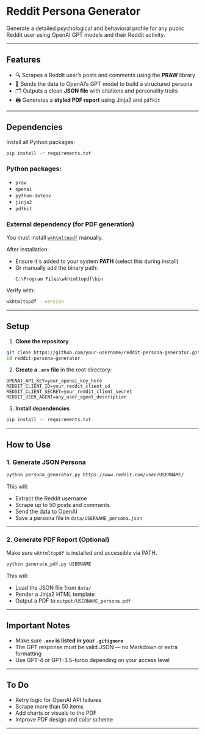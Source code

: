 # Reddit Persona Generator

Generate a detailed psychological and behavioral profile for any public Reddit user using OpenAI GPT models and their Reddit activity.

---

## Features

- 🔍 Scrapes a Reddit user’s posts and comments using the **PRAW** library  
- 🧠 Sends the data to OpenAI’s GPT model to build a structured persona  
- 🗂 Outputs a clean **JSON file** with citations and personality traits  
- 🖨️ Generates a **styled PDF report** using Jinja2 and `pdfkit`  

---

## Dependencies

Install all Python packages:

```bash
pip install -r requirements.txt
```

### Python packages:

- `praw`
- `openai`
- `python-dotenv`
- `jinja2`
- `pdfkit`

### External dependency (for PDF generation)

You must install [`wkhtmltopdf`](https://wkhtmltopdf.org/downloads.html) manually.

After installation:

- Ensure it's added to your system **PATH** (select this during install)
- Or manually add the binary path:
  ```
  C:\Program Files\wkhtmltopdf\bin
  ```

Verify with:

```bash
wkhtmltopdf --version
```

---

## Setup

1. **Clone the repository**

```bash
git clone https://github.com/your-username/reddit-persona-generator.git
cd reddit-persona-generator
```

2. **Create a `.env` file** in the root directory:

```
OPENAI_API_KEY=your_openai_key_here
REDDIT_CLIENT_ID=your_reddit_client_id
REDDIT_CLIENT_SECRET=your_reddit_client_secret
REDDIT_USER_AGENT=any_user_agent_description
```

3. **Install dependencies**

```bash
pip install -r requirements.txt
```

---

## How to Use

### 1. Generate JSON Persona

```bash
python persona_generator.py https://www.reddit.com/user/USERNAME/
```

This will:
- Extract the Reddit username
- Scrape up to 50 posts and comments
- Send the data to OpenAI
- Save a persona file in `data/USERNAME_persona.json`

---

### 2. Generate PDF Report (Optional)

Make sure `wkhtmltopdf` is installed and accessible via PATH.

```bash
python generate_pdf.py USERNAME
```

This will:
- Load the JSON file from `data/`
- Render a Jinja2 HTML template
- Output a PDF to `output/USERNAME_persona.pdf`

---

## Important Notes

- Make sure **`.env` is listed in your `.gitignore`**
- The GPT response must be valid JSON — no Markdown or extra formatting
- Use GPT-4 or GPT-3.5-turbo depending on your access level

---

## To Do

- Retry logic for OpenAI API failures  
- Scrape more than 50 items  
- Add charts or visuals to the PDF  
- Improve PDF design and color scheme  

---
